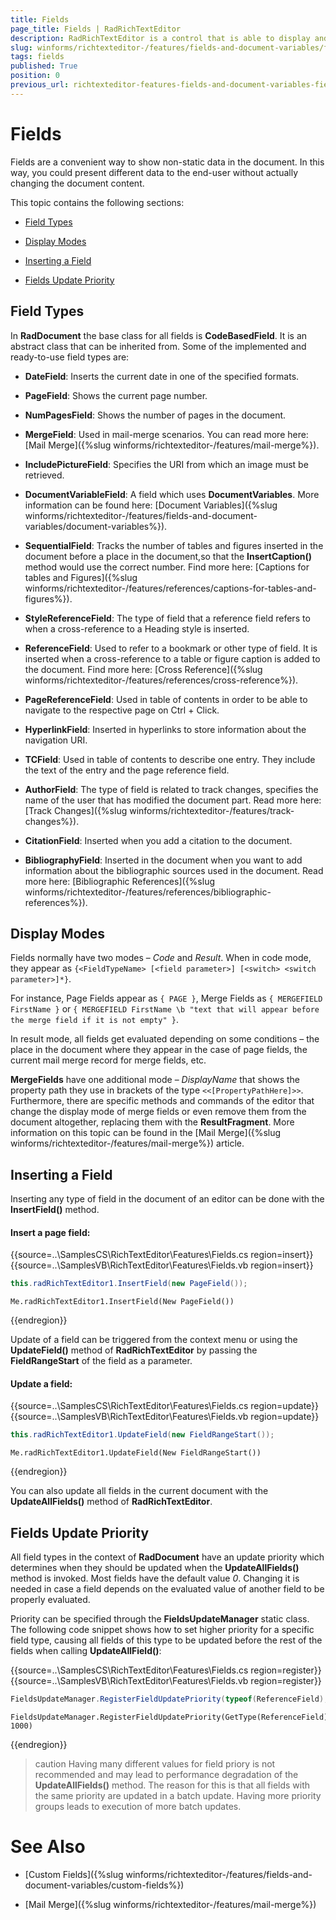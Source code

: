 ```yaml
---
title: Fields
page_title: Fields | RadRichTextEditor
description: RadRichTextEditor is a control that is able to display and edit rich-text content including formatted text arranged in pages, paragraphs, spans (runs), tables, etc. 
slug: winforms/richtexteditor-/features/fields-and-document-variables/fields
tags: fields
published: True
position: 0
previous_url: richtexteditor-features-fields-and-document-variables-fields
---
```


# Fields

Fields are a convenient way to show non-static data in the document. In this way, you could present different data to the end-user without actually changing the document content.
    
This topic contains the following sections:

* [Field Types](#field-types)

* [Display Modes](#display-modes)

* [Inserting a Field](#inserting-a-field)

* [Fields Update Priority](#fields-update-priority)

## Field Types

In **RadDocument** the base class for all fields is __CodeBasedField__. It is an abstract class that can be inherited from. Some of the implemented and ready-to-use field types are: 

* __DateField__: Inserts the current date in one of the specified formats.       

* __PageField__: Shows the current page number.       

* __NumPagesField__: Shows the number of pages in the document.            

* __MergeField__: Used in mail-merge scenarios. You can read more here: [Mail Merge]({%slug winforms/richtexteditor-/features/mail-merge%}).            

* __IncludePictureField__: Specifies the URI from which an image must be retrieved.           

* __DocumentVariableField__: А field which uses **DocumentVariables**. More information can be found here: [Document Variables]({%slug winforms/richtexteditor-/features/fields-and-document-variables/document-variables%}).           

* __SequentialField__: Tracks the number of tables and figures inserted in the document before a place in the document,so that the __InsertCaption()__ method would use the correct number. Find more here: [Captions for tables and Figures]({%slug winforms/richtexteditor-/features/references/captions-for-tables-and-figures%}).          

* __StyleReferenceField__: The type of field that a reference field refers to when a cross-reference to a Heading style is inserted.          

* __ReferenceField__: Used to refer to a bookmark or other type of field. It is inserted when a cross-reference to a table or figure caption is added to the document. Find more here: [Cross Reference]({%slug winforms/richtexteditor-/features/references/cross-reference%}).           

* __PageReferenceField__: Used in table of contents in order to be able to navigate to the respective page on Ctrl + Click.           

* __HyperlinkField__: Inserted in hyperlinks to store information about the navigation URI.          

* __TCField__: Used in table of contents to describe one entry. They include the text of the entry and the page reference field.          

* __AuthorField__: The type of field is related to track changes, specifies the name of the user that has modified the document part. Read more here: [Track Changes]({%slug winforms/richtexteditor-/features/track-changes%}).           

* __CitationField__: Inserted when you add a citation to the document.          

* __BibliographyField__: Inserted in the document when you want to add information about the bibliographic sources used in the document. Read more here: [Bibliographic References]({%slug winforms/richtexteditor-/features/references/bibliographic-references%}).
            
## Display Modes

Fields normally have two modes – *Code* and *Result*. When in code mode, they appear as `{<FieldTypeName> [<field parameter>] [<switch> <switch parameter>]*}`.
        
For instance, Page Fields appear as `{ PAGE }`, Merge Fields as `{ MERGEFIELD FirstName }`
or `{ MERGEFIELD FirstName \b "text that will appear before the merge field if it is not empty" }`.
        
In result mode, all fields get evaluated depending on some conditions – the place in the document where they appear in the case of page fields, the current mail merge record for merge fields, etc.        

__MergeFields__ have one additional mode – *DisplayName* that shows the property path they use in brackets of the type `<<[PropertyPathHere]>>`. Furthermore, there are specific methods and commands of the editor that change the display mode of merge fields or even remove them from the document altogether, replacing them with the **ResultFragment**. More information on this topic can be found in the [Mail Merge]({%slug winforms/richtexteditor-/features/mail-merge%}) article.
        
## Inserting a Field

Inserting any type of field in the document of an editor can be done with the __InsertField()__ method.

#### Insert a page field:

{{source=..\SamplesCS\RichTextEditor\Features\Fields.cs region=insert}} 
{{source=..\SamplesVB\RichTextEditor\Features\Fields.vb region=insert}} 

````C#
this.radRichTextEditor1.InsertField(new PageField());

````
````VB.NET
Me.radRichTextEditor1.InsertField(New PageField())

````

{{endregion}} 

Update of a field can be triggered from the context menu or using the __UpdateField()__ method of **RadRichTextEditor** by passing the **FieldRangeStart** of the field as a parameter.
        

#### Update a field:

{{source=..\SamplesCS\RichTextEditor\Features\Fields.cs region=update}} 
{{source=..\SamplesVB\RichTextEditor\Features\Fields.vb region=update}} 

````C#
this.radRichTextEditor1.UpdateField(new FieldRangeStart());

````
````VB.NET
Me.radRichTextEditor1.UpdateField(New FieldRangeStart())

````

{{endregion}} 


You can also update all fields in the current document with the __UpdateAllFields()__ method of **RadRichTextEditor**.
        
## Fields Update Priority

All field types in the context of **RadDocument** have an update priority which determines when they should be updated when the __UpdateAllFields()__ method is invoked. Most fields have the default value *0*. Changing it is needed in case a field depends on the evaluated value of another field to be properly evaluated.       

Priority can be specified through the __FieldsUpdateManager__ static class. The following code snippet shows how to set higher priority for a specific field type, causing all fields of this type to be updated before the rest of the fields when calling **UpdateAllField()**:

{{source=..\SamplesCS\RichTextEditor\Features\Fields.cs region=register}} 
{{source=..\SamplesVB\RichTextEditor\Features\Fields.vb region=register}} 

````C#
FieldsUpdateManager.RegisterFieldUpdatePriority(typeof(ReferenceField), 1000);

````
````VB.NET
FieldsUpdateManager.RegisterFieldUpdatePriority(GetType(ReferenceField), 1000)

````

{{endregion}} 

>caution Having many different values for field priory is not recommended and may lead to performance degradation of the **UpdateAllFields()** method. The reason for this is that all fields with the same priority are updated in a batch update. Having more priority groups leads to execution of more batch updates.
>

# See Also

 * [Custom Fields]({%slug winforms/richtexteditor-/features/fields-and-document-variables/custom-fields%})

 * [Mail Merge]({%slug winforms/richtexteditor-/features/mail-merge%})

